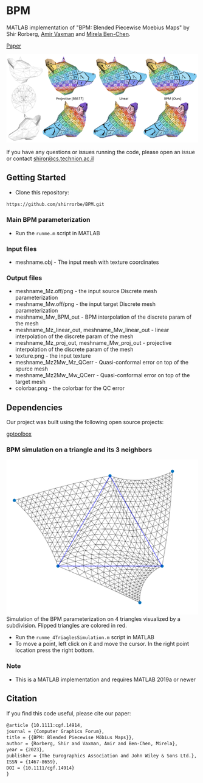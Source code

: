 # BPM


MATLAB implementation of 
"BPM: Blended Piecewise Moebius Maps" by 
Shir Rorberg, 
[Amir Vaxman](https://avaxman.github.io/) and 
[Mirela Ben-Chen](https://mirela.net.technion.ac.il/).

[Paper](https://mirelabc.github.io/publications/BPM.pdf)


![teaser](teaser.png)

If you have any questions or issues running the code, please open an issue or contact shiror@cs.technion.ac.il



## Getting Started

- Clone this repository:
```bash
https://github.com/shirrorbe/BPM.git
```

###  Main BPM parameterization
- Run the ```runme.m``` script in MATLAB


### Input files
- meshname.obj - The input mesh with texture coordinates

### Output files
 - meshname_Mz.off/png - the input source Discrete mesh parameterization
 - meshname_Mw.off/png - the input target Discrete mesh parameterization
 - meshname_Mw_BPM_out - BPM interpolation of the discrete param of the  mesh
 - meshname_Mz_linear_out, meshname_Mw_linear_out - linear interpolation of the discrete param of the  mesh
 - meshname_Mz_proj_out, meshname_Mw_proj_out - projective interpolation of the discrete param of the mesh
 - texture.png - the input texture
 - meshname_Mz2Mw_Mz_QCerr - Quasi-conformal error on top of the spurce mesh
 - meshname_Mz2Mw_Mw_QCerr - Quasi-conformal error on top of the target mesh
 - colorbar.png - the colorbar for the QC error


## Dependencies
 
 Our project was built using the following open source projects:

[gptoolbox](https://github.com/alecjacobson/gptoolbox)

### BPM simulation on a triangle and its 3 neighbors
![simulation_4triangles](simulation_4triangles.png)
Simulation of the BPM parameterization on 4 triangles visualized by a subdivision. Flipped triangles are colored in red.

- Run the ```runme_4TriaglesSimulation.m``` script in MATLAB
- To move a point, left click on it and move the cursor. In the right point location press the right bottom.

### Note
- This is a MATLAB implementation and requires MATLAB 2019a or newer 


## Citation

If you find this code useful, please cite our paper:

```
@article {10.1111:cgf.14914,
journal = {Computer Graphics Forum},
title = {{BPM: Blended Piecewise Möbius Maps}},
author = {Rorberg, Shir and Vaxman, Amir and Ben-Chen, Mirela},
year = {2023},
publisher = {The Eurographics Association and John Wiley & Sons Ltd.},
ISSN = {1467-8659},
DOI = {10.1111/cgf.14914}
}
```
